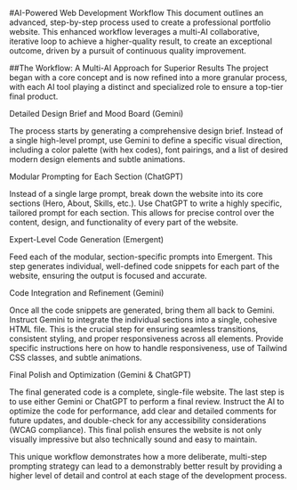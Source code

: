 #AI-Powered Web Development Workflow
This document outlines an advanced, step-by-step process used to create a professional portfolio website. This enhanced workflow leverages a multi-AI collaborative, iterative loop to achieve a higher-quality result, to create an exceptional outcome, driven by a pursuit of continuous quality improvement.

##The Workflow: A Multi-AI Approach for Superior Results
The project began with a core concept and is now refined into a more granular process, with each AI tool playing a distinct and specialized role to ensure a top-tier final product.

Detailed Design Brief and Mood Board (Gemini)

The process starts by generating a comprehensive design brief. Instead of a single high-level prompt, use Gemini to define a specific visual direction, including a color palette (with hex codes), font pairings, and a list of desired modern design elements and subtle animations.

Modular Prompting for Each Section (ChatGPT)

Instead of a single large prompt, break down the website into its core sections (Hero, About, Skills, etc.). Use ChatGPT to write a highly specific, tailored prompt for each section. This allows for precise control over the content, design, and functionality of every part of the website.

Expert-Level Code Generation (Emergent)

Feed each of the modular, section-specific prompts into Emergent. This step generates individual, well-defined code snippets for each part of the website, ensuring the output is focused and accurate.

Code Integration and Refinement (Gemini)

Once all the code snippets are generated, bring them all back to Gemini. Instruct Gemini to integrate the individual sections into a single, cohesive HTML file. This is the crucial step for ensuring seamless transitions, consistent styling, and proper responsiveness across all elements. Provide specific instructions here on how to handle responsiveness, use of Tailwind CSS classes, and subtle animations.

Final Polish and Optimization (Gemini & ChatGPT)

The final generated code is a complete, single-file website. The last step is to use either Gemini or ChatGPT to perform a final review. Instruct the AI to optimize the code for performance, add clear and detailed comments for future updates, and double-check for any accessibility considerations (WCAG compliance). This final polish ensures the website is not only visually impressive but also technically sound and easy to maintain.

This unique workflow demonstrates how a more deliberate, multi-step prompting strategy can lead to a demonstrably better result by providing a higher level of detail and control at each stage of the development process.

